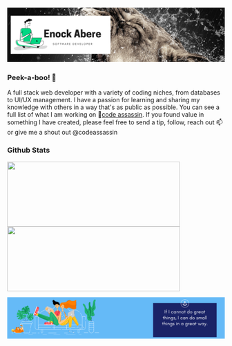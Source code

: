 ![profile](static/img/readme/1.png)

### Peek-a-boo! 👋
A full stack web developer with a variety of coding niches, from databases to UI/UX management. I have a passion for learning and sharing my knowledge with others in a way that's as public as possible. You can see a full list of what I am working on 🔭[code assassin](https://codeassassin.herokuapp.com/ ). If you found value in something I have created, please feel free to send a tip, follow, reach out 📫 or give me a shout out @codeassassin

### Github Stats
<a href="https://github.com/enockabere/github-readme-stats">
  <img align="center" src="https://github-readme-stats.vercel.app/api?username=enockabere&show_icons=true&theme=radical" width="400" height ="150" />
</a>

<a href="https://github.com/enockabere/github-readme-stats">
  <img align="center" src="https://github-readme-stats.vercel.app/api/top-langs/?username=enockabere&layout=compact" width="400" height ="150"/>
</a>

![footer](static/img/readme/2.png)


